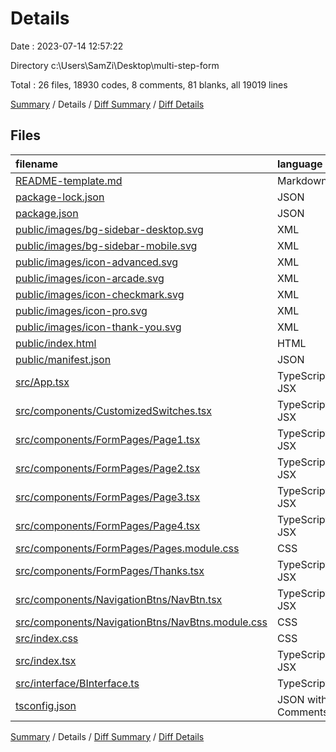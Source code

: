 # Details

Date : 2023-07-14 12:57:22

Directory c:\\Users\\SamZi\\Desktop\\multi-step-form

Total : 26 files,  18930 codes, 8 comments, 81 blanks, all 19019 lines

[Summary](results.md) / Details / [Diff Summary](diff.md) / [Diff Details](diff-details.md)

## Files
| filename | language | code | comment | blank | total |
| :--- | :--- | ---: | ---: | ---: | ---: |
| [README-template.md](/README-template.md) | Markdown | 22 | 0 | 10 | 32 |
| [package-lock.json](/package-lock.json) | JSON | 17,697 | 0 | 1 | 17,698 |
| [package.json](/package.json) | JSON | 49 | 0 | 1 | 50 |
| [public/images/bg-sidebar-desktop.svg](/public/images/bg-sidebar-desktop.svg) | XML | 1 | 0 | 0 | 1 |
| [public/images/bg-sidebar-mobile.svg](/public/images/bg-sidebar-mobile.svg) | XML | 1 | 0 | 0 | 1 |
| [public/images/icon-advanced.svg](/public/images/icon-advanced.svg) | XML | 1 | 0 | 0 | 1 |
| [public/images/icon-arcade.svg](/public/images/icon-arcade.svg) | XML | 1 | 0 | 0 | 1 |
| [public/images/icon-checkmark.svg](/public/images/icon-checkmark.svg) | XML | 1 | 0 | 0 | 1 |
| [public/images/icon-pro.svg](/public/images/icon-pro.svg) | XML | 1 | 0 | 0 | 1 |
| [public/images/icon-thank-you.svg](/public/images/icon-thank-you.svg) | XML | 1 | 0 | 0 | 1 |
| [public/index.html](/public/index.html) | HTML | 21 | 0 | 1 | 22 |
| [public/manifest.json](/public/manifest.json) | JSON | 15 | 0 | 1 | 16 |
| [src/App.tsx](/src/App.tsx) | TypeScript JSX | 177 | 0 | 7 | 184 |
| [src/components/CustomizedSwitches.tsx](/src/components/CustomizedSwitches.tsx) | TypeScript JSX | 83 | 0 | 3 | 86 |
| [src/components/FormPages/Page1.tsx](/src/components/FormPages/Page1.tsx) | TypeScript JSX | 93 | 0 | 5 | 98 |
| [src/components/FormPages/Page2.tsx](/src/components/FormPages/Page2.tsx) | TypeScript JSX | 97 | 1 | 9 | 107 |
| [src/components/FormPages/Page3.tsx](/src/components/FormPages/Page3.tsx) | TypeScript JSX | 87 | 1 | 8 | 96 |
| [src/components/FormPages/Page4.tsx](/src/components/FormPages/Page4.tsx) | TypeScript JSX | 100 | 0 | 9 | 109 |
| [src/components/FormPages/Pages.module.css](/src/components/FormPages/Pages.module.css) | CSS | 217 | 5 | 7 | 229 |
| [src/components/FormPages/Thanks.tsx](/src/components/FormPages/Thanks.tsx) | TypeScript JSX | 20 | 0 | 3 | 23 |
| [src/components/NavigationBtns/NavBtn.tsx](/src/components/NavigationBtns/NavBtn.tsx) | TypeScript JSX | 33 | 1 | 3 | 37 |
| [src/components/NavigationBtns/NavBtns.module.css](/src/components/NavigationBtns/NavBtns.module.css) | CSS | 35 | 0 | 2 | 37 |
| [src/index.css](/src/index.css) | CSS | 134 | 0 | 7 | 141 |
| [src/index.tsx](/src/index.tsx) | TypeScript JSX | 12 | 0 | 2 | 14 |
| [src/interface/BInterface.ts](/src/interface/BInterface.ts) | TypeScript | 5 | 0 | 1 | 6 |
| [tsconfig.json](/tsconfig.json) | JSON with Comments | 26 | 0 | 1 | 27 |

[Summary](results.md) / Details / [Diff Summary](diff.md) / [Diff Details](diff-details.md)